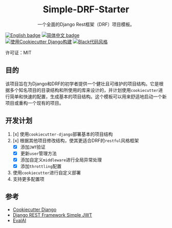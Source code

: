 <p align="center">
  <h1 align="center">Simple-DRF-Starter</h1>
  <p align="center">一个全面的Django Rest框架（DRF）项目模板。</p>
</p>

[![English badge](https://img.shields.io/badge/%E8%8B%B1%E6%96%87-English-blue)](./README.md)
[![简体中文 badge](https://img.shields.io/badge/%E7%AE%80%E4%BD%93%E4%B8%AD%E6%96%87-Simplified%20Chinese-blue)](./README-ZH_CN.md)\
[![使用Cookiecutter Django构建](https://img.shields.io/badge/built%20with-Cookiecutter%20Django-ff69b4.svg?logo=cookiecutter)](https://github.com/cookiecutter/cookiecutter-django/)
[![Black代码风格](https://img.shields.io/badge/code%20style-black-000000.svg)](https://github.com/ambv/black)

许可证：MIT

## 目的

该项目旨在为Django和DRF的初学者提供一个健壮且可维护的项目结构。它是根据多个知名项目的目录结构和所使用的库来设计的，并计划使用`cookiecutter`进行简单和快速的配置，生成基本的项目结构。这个模板可以用来舒适地启动一个新项目或重构一个现有的项目。

## 开发计划

1. [x] 使用`cookiecutter-django`部署基本的项目结构
2. [x] 根据其他项目修改结构，使其更适合DRF的`restful`风格框架
   - [x] 添加`JWT`验证
   - [x] 更新`user`管理方法
   - [x] 添加自定义`middleware`进行全局异常处理
   - [x] 添加`throttling`配置
3. 使用`cookiecutter`进行自定义部署
4. 支持更多配置项

## 参考

- [Cookiecutter Django](https://github.com/cookiecutter/cookiecutter-django)
- [Django REST Framework Simple JWT](https://github.com/jazzband/djangorestframework-simplejwt)
- [EvalAI](https://github.com/Cloud-CV/EvalAI/tree/master)

